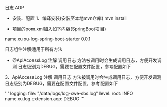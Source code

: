日志 AOP

- 安装、配置
1、编译安装(安装至本地mvn仓库)
mvn install

- 项目的pom.xml加入如下内容(SpringBoot项目)
<dependency>
    <groupId>name.xu</groupId>
    <artifactId>xu-log-spring-boot-starter</artifactId>
    <version>0.0.1</version>
</dependency>


日志组件注解适用于所有方法 
- @ApiAccessLog 注解 调用日志
   方法被调用时会生成调用日志，方便开发调测
   日志级别为DEBUG，需要在配置文件配置，参考配置如下

3、ApiAccessLog 注解 调用日志
方法被调用时会生成调用日志，方便开发调测
日志级别为DEBUG，需要在配置文件配置，参考配置如下

'''
logging:
file: "/data/logs/log-xwe-sbs.log"
level:
root: INFO
name.xu.log.extension.aop: DEBUG
'''

